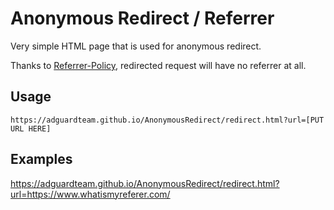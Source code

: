 # Anonymous Redirect / Referrer

Very simple HTML page that is used for anonymous redirect.

Thanks to [Referrer-Policy](https://www.w3.org/TR/referrer-policy/), redirected request will have no referrer at all.

## Usage

```
https://adguardteam.github.io/AnonymousRedirect/redirect.html?url=[PUT URL HERE]
```

## Examples

https://adguardteam.github.io/AnonymousRedirect/redirect.html?url=https://www.whatismyreferer.com/
